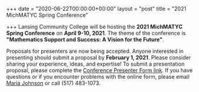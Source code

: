 +++
date = "2020-06-22T00:00:00+00:00"
layout = "post"
title = "2021 MichMATYC Spring Conference"

+++
Lansing Community College will be hosting the **2021 MichMATYC Spring Conference** on **April 9-10, 2021**. The theme of the conference 
is **"Mathematics Support and Success: A Vision for the Future"**. 

Proposals for presenters are now being accepted. Anyone interested in presenting should submit a proposal by **February 1, 2021**. Please consider sharing your experience, ideas, and expertise! To submit a presentation proposal, please complete the <a href="https://bit.ly/michmatyc_proposal">Conference Presenter Form link</a>. If you have questions or if you encounter problems with the online form, please email [Maria Johnson](mailto:johns257@star.lcc.edu) or call (517) 483-1073.
